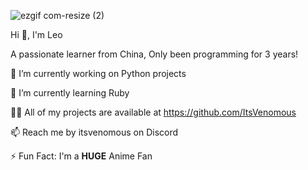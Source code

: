 ![ezgif com-resize (2)](https://github.com/ItsVenomous/ItsVenomous/assets/104592743/5c7fc04b-910f-4862-ac40-cb79b51d1970)

Hi 👋, I'm Leo

A passionate learner from China, Only been programming for 3 years!


🔭 I’m currently working on Python projects

🌱 I’m currently learning Ruby

👨‍💻 All of my projects are available at https://github.com/ItsVenomous

📫 Reach me by itsvenomous on Discord

⚡ Fun Fact: I'm a **HUGE** Anime Fan
